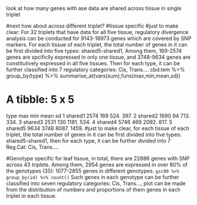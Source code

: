 #
look at how many genes with ase data are shared across tissue in single triplet

#next
how about across different triplet?
#tissue specific
#just to make clear:
For 32 triplets that have data for all five tissue, regulatory divergence analysis can be conducted for 9143-18973 genes which are covered by SNP markers. For each tissue of each triplet, the total number of genes in it can be first divided into five types: shared5-shared1, Among them, 169-2574 genes are spcificlly expressed in only one tissue, and 3748-9634 genes are constitutively expressed in all five tissues. Then for each type, it can be further classified into 7 regulatory categories: Cis, Trans....
cbd.tem %>% group_by(type) %>% summarise_at(vars(sum),funs(max,min,mean,sd))
# A tibble: 5 x 5
  type      max   min  mean    sd
  <chr>   <dbl> <dbl> <dbl> <dbl>
1 shared1  2574   169  524.  397.
2 shared2  1690    94  713.  334.
3 shared3  2531   130 1181.  534.
4 shared4  5746   469 2092.  817.
5 shared5  9634  3748 8087. 1459. 
#just to make clear, for each tissue of each triplet, the total number of genes in it can be first divided into five types: shared5-shared1, then for each type, it can be further divided into 7 Reg.Cat: Cis, Trans....  

#Genotype specific
for leaf tissue, in total, there are 22886 genes with SNP across 43 triplets. Among them, 2954 genes are expressed in over 80% of the genotypes (35): 1077-2855 genes in different genotypes. `gsc80 %>% group_by(id) %>% count()`
Such genes in each genotype can be further classified into seven regulatory categories: Cis, Trans..., plot can be made from the distribution of numbers and proportions of them genes in each triplet in each tissue.

